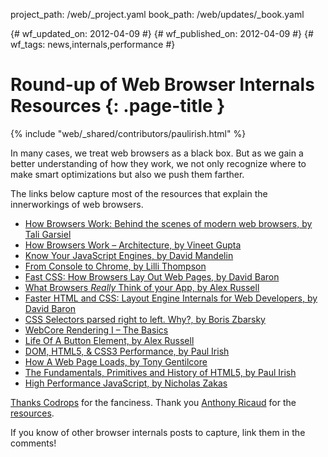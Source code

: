 project_path: /web/_project.yaml book_path: /web/updates/_book.yaml

{# wf_updated_on: 2012-04-09 #} {# wf_published_on: 2012-04-09 #} {# wf_tags: news,internals,performance #}

# Round-up of Web Browser Internals Resources {: .page-title }

{% include "web/_shared/contributors/paulirish.html" %}

In many cases, we treat web browsers as a black box. But as we gain a better understanding of how they work, we not only recognize where to make smart optimizations but also we push them farther.

The links below capture most of the resources that explain the innerworkings of web browsers.

<ul id="da-thumbs" class="da-thumbs">
  <li>
    <a href="http://www.html5rocks.com/en/tutorials/internals/howbrowserswork/">
      How Browsers Work: Behind the scenes of modern web browsers, by Tali Garsiel
    </a>
  </li>

  <li>
    <a href="http://www.vineetgupta.com/2010/11/how-browsers-work-part-1-architecture/">
      How Browsers Work – Architecture, by Vineet Gupta
    </a>
  </li>

  <li>
    <a href="http://blog.mozilla.com/dmandelin/2011/06/16/know-your-engines-at-oreilly-velocity-2011/">
      Know Your JavaScript Engines, by David Mandelin
    </a>
  </li>

  <li>
    <a href="http://www.youtube.com/watch?v=XAqIpGU8ZZk">
      From Console to Chrome, by Lilli Thompson
    </a>
  </li>

  <li>
    <a href="http://dbaron.org/talks/2012-03-11-sxsw/master.xhtml">
      Fast CSS: How Browsers Lay Out Web Pages, by David Baron
    </a>
  </li>

  <li>
    <a href="http://dayofjs.com/videos/22158462/web-browsers_alex-russel">
      What Browsers <em>Really</em> Think of your App, by Alex Russell
    </a>
  </li>

  <li>
    <a href="http://www.youtube.com/watch?v=a2_6bGNZ7bA">
      Faster HTML and CSS: Layout Eng&shy;ine Internals for Web Dev&shy;elop&shy;ers, by David Baron
    </a>
  </li>

  <li>
    <a href="http://stackoverflow.com/questions/5797014/css-selectors-parsed-right-to-left-why/5813672#5813672">
      CSS Selectors parsed right to left. Why?, by Boris Zbarsky
    </a>
  </li>

  <li>
    <a href="http://www.webkit.org/blog/114/webcore-rendering-i-the-basics/">
      WebCore Rendering I – The Basics
    </a>
  </li>

  <li>
    <a href="http://vimeo.com/32364192">
      Life Of A Button Element, by Alex Russell
    </a>
  </li>


  <li>
    <a href="http://paulirish.com/2011/dom-html5-css3-performance/">
      DOM, HTML5, &amp; CSS3 Performance, by Paul Irish
    </a>
  </li>

  <li>
    <a href="http://gent.ilcore.com/2011/05/how-web-page-loads.html">
      How A Web Page Loads, by Tony Gentilcore
    </a>
  </li>

  <li>
    <a href="http://paulirish.com/2011/primitives-html5-video/">
      The Fund&shy;amentals, Prim&shy;itives and His&shy;tory of HTML5, by Paul Irish
    </a>
  </li>

  <li>
    <a href="https://vimeo.com/16241085">
      High Performance JavaScript, by Nicholas Zakas
    </a>
  </li>
</ul>

<a href="http://tympanus.net/codrops/2012/04/09/direction-aware-hover-effect-with-css3-and-jquery/">Thanks Codrops</a> for the fanciness. Thank you <a href="https://twitter.com/#!/rik24d">Anthony Ricaud</a> for the <a href="http://blogmarks.net/user/rik/marks/tag/navigateur-marche">resources</a>.

If you know of other browser internals posts to capture, link them in the comments!